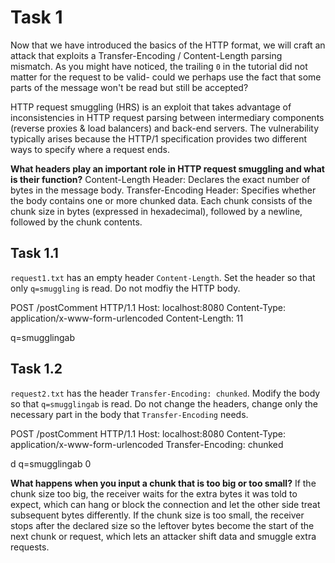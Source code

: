 # Task 1
Now that we have introduced the basics of the HTTP format, we will craft an attack that exploits a  Transfer-Encoding / Content-Length parsing mismatch. As you might have noticed, the trailing `0` in the tutorial did not matter for the request to be valid- could we perhaps use the fact that some parts of the message won't be read but still be accepted?

HTTP request smuggling (HRS) is an exploit that takes advantage of inconsistencies in HTTP request parsing between intermediary components (reverse proxies & load balancers) and back-end servers. The vulnerability typically arises because the HTTP/1 specification provides two different ways to specify where a request ends.

**What headers play an important role in HTTP request smuggling and what is their function?**
Content-Length Header: Declares the exact number of bytes in the message body.
Transfer-Encoding Header: Specifies whether the body contains one or more chunked data. Each chunk consists of the chunk size in bytes (expressed in hexadecimal), followed by a newline, followed by the chunk contents.

## Task 1.1
`request1.txt` has an empty header `Content-Length`. Set the header so that only `q=smuggling` is read. Do not modfiy the HTTP body.

POST /postComment HTTP/1.1
Host: localhost:8080
Content-Type: application/x-www-form-urlencoded
Content-Length: 11

q=smugglingab

## Task 1.2
`request2.txt` has the header `Transfer-Encoding: chunked`. Modify the body so that `q=smugglingab` is read. Do not change the headers, change only the necessary part in the body that `Transfer-Encoding` needs.

POST /postComment HTTP/1.1
Host: localhost:8080
Content-Type: application/x-www-form-urlencoded
Transfer-Encoding: chunked

d
q=smugglingab
0

**What happens when you input a chunk that is too big or too small?**
If the chunk size too big, the receiver waits for the extra bytes it was told to expect, which can hang or block the connection and let the other side treat subsequent bytes differently.
If the chunk size is too small, the receiver stops after the declared size so the leftover bytes become the start of the next chunk or request, which lets an attacker shift data and smuggle extra requests.